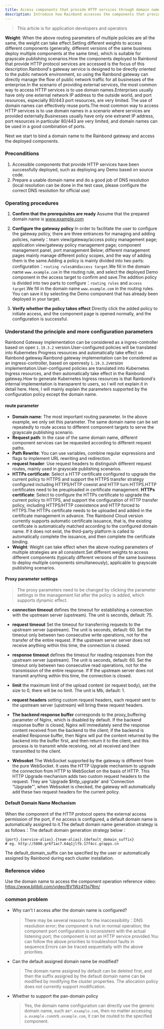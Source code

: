 ```yaml
---
title: Access components that provide HTTP services through domain names
description: Introduce how Rainbond accesses the components that provide HTTP-like protocol services by configuring the domain name
---
```


> This article is for application developers and operators

<b>Weight</b>: When the above routing parameters of multiple policies are all the same, the weight can take effect.Setting different weights to access different components (generally, different versions of the same business deploy multiple components at the same time), which is suitable for grayscale publishing scenarios.How the components deployed to Rainbond that provide HTTP protocol services are accessed is the focus of this description.Rainbond's gateway service is designed to be directly oriented to the public network environment, so using the Rainbond gateway can directly manage the flow of public network traffic for all businesses of the enterprise.In the scenario of providing external services, the most common way to access HTTP services is to use domain names.Enterprises usually have only one external network IP address to the outside world, and port resources, especially 80/443 port resources, are very limited. The use of domain names can effectively reuse ports.The most common way to access HTTP services is to use domain names in a scenario where services are provided externally.Businesses usually have only one extranet IP address, port resources in particular 80/443 are very limited, and domain names can be used in a good combination of ports.

Next we start to bind a domain name to the Rainbond gateway and access the deployed components.

### Preconditions

1. Accessible components that provide HTTP services have been successfully deployed, such as deploying any Demo based on source code.
2. Prepare a usable domain name and do a good job of DNS resolution (local resolution can be done in the test case, please configure the correct DNS resolution for official use)

### Operating procedures

1. <b>Confirm that the prerequisites are ready</b> Assume that the prepared domain name is www.example.com

2. <b>Configure the gateway policy</b> In order to facilitate the user to configure the gateway policy, there are three entrances for managing and adding policies, namely：team view/gateway/access policy management page; application view/gateway policy management page; component management panel, port management Below; different management pages mainly manage different policy scopes, and the way of adding them is the same.Adding a policy is mainly divided into two parts: configuration：`routing rules`and`access target`.We fill in the domain name `www.example.com` in the routing rule, and select the deployed Demo component in the access target to confirm and save.The addition policy is divided into two parts to configure：`routing rules` and `access target`.We fill in the domain name `www.example.com` in the routing rules. You can save it by selecting the Demo component that has already been deployed in your target.

3. <b>Verify whether the policy takes effect</b> Directly click the added policy to initiate access, and the component page is opened normally, and the configuration is successful.

### Understand the principle and more configuration parameters

Rainbond Gateway implementation can be considered as a ingres-controller based on open `1.19.3.2` version.User-configured policies will be translated into Kubernetes Progress resources and automatically take effect on Rainbond gateway.Rainbond gateway implementation can be considered as an ingress-controller, based on openresty `1.19.3.2`version implementation.User-configured policies are translated into Kubernetes Ingress resources, and then automatically take effect in the Rainbond gateway.How to generate Kubernetes Ingress resources is that Rainbond's internal implementation is transparent to users, so I will not explain it in detail here. Here, I will mainly explain the parameters supported by the configuration policy except the domain name.

#### route parameter

- <b>Domain name</b>: The most important routing parameter. In the above example, we only set this parameter. The same domain name can be set repeatedly to route access to different component targets to serve the grayscale publishing scenario.
- <b>Request path</b>: In the case of the same domain name, different component services can be requested according to different request paths.
- <b>Path Rewrite</b>: You can use variables, combine regular expressions and flags to implement URL rewriting and redirection.
- <b>request header</b>: Use request headers to distinguish different request routes, mainly used in grayscale publishing scenarios.
- <b>HTTPs certificate</b>: Select a HTTP certificate configured to upgrade the current policy to HTTPS and support the HTTPS transfer strategy configured including HTTPS/HTTP coexist and HTTP turn HTTPS.HTTP certificates need to be preuploaded in certificate management. <b>HTTPs certificate</b>: Select to configure the HTTPs certificate to upgrade the current policy to HTTPS, and support the configuration of HTTP transfer policy, including HTTPS/HTTP coexistence and HTTP forced to HTTPS.The HTTPs certificate needs to be uploaded and added in the certificate management in advance. The Rainbond Cloud version currently supports automatic certificate issuance, that is, the existing certificate is automatically matched according to the configured domain name. If it does not exist, the third-party platform is called to automatically complete the issuance, and then complete the certificate binding.
- <b>Weight</b>: Weight can take effect when the above routing parameters of multiple strategies are all consistent.Set different weights to access different components (typically different versions of the same business to deploy multiple components simultaneously), applicable to grayscale publishing scenarios.

#### Proxy parameter settings

> The proxy parameters need to be changed by clicking the parameter settings in the management list after the policy is added, which supports dynamic effect.

- <b>connection timeout</b>
  defines the timeout for establishing a connection with the upstream server (upstream). The unit is seconds, default: 75.

- <b>request timeout</b>
  Set the timeout for transferring requests to the upstream server (upstream). The unit is seconds, default: 60. Set the timeout only between two consecutive write operations, not for the transfer of the entire request. If the upstream server server does not receive anything within this time, the connection is closed.

- <b>response timeout</b>
  defines the timeout for reading responses from the upstream server (upstream). The unit is seconds, default: 60. Set the timeout only between two consecutive read operations, not for the transmission of the entire response. If If the upstream server does not transmit anything within this time, the connection is closed.

- <b>limit</b>
  the maximum limit of the upload content (or request body), set the size to 0, there will be no limit. The unit is Mb, default: 1.

- <b>request headers</b>
  setting custom request headers, each request sent to the upstream server (upstream) will bring these request headers.

- <b>The backend response buffer</b>
  corresponds to the proxy_buffering parameter of Nginx, which is disabled by default. If the backend response buffer is closed, Nginx will immediately send the response content received from the backend to the client; if the backend is enabled Response buffer, then Nignx will put the content returned by the backend into the buffer first, and then return it to the client; and this process is to transmit while receiving, not all received and then transmitted to the client.

- <b>Websoket</b>
  The WebSocket supported by the gateway is different from the pure WebSocket. It uses the HTTP Upgrade mechanism to upgrade the connection from HTTP to WebSocket on the basis of HTTP. This HTTP Upgrade mechanism adds two custom request headers to the request. They are 'Upgrade \$http_upgrade' and 'Connection "Upgrade"', when Websoket is checked, the gateway will automatically add these two request headers for the current policy.

#### Default Domain Name Mechanism

When the component of the HTTP protocol opens the external access permission of the port, if no access is configured, a default domain name is automatically assigned to it.The default domain name generation strategy is as follows：The default domain generation strategy below：

```
{port}.{service-alias}.{team-alias}.{default_domain_suffix}
# eg. http://5000.gr6f1ac7.64q1jlfb.17f4cc.grapps.cn
```

The default_domain_suffix can be specified by the user or automatically assigned by Rainbond during each cluster installation.

### Reference video

Use the domain name to access the component operation reference video: https://www.bilibili.com/video/BV1Wz411q7Rm/

### common problem

- Why can't I access after the domain name is configured?

  > There may be several reasons for the inaccessibility：DNS resolution error; the component is not in normal operation; the component port configuration is inconsistent with the actual listening port; the component is not an HTTP service provided.You can follow the above priorities to troubleshoot faults in sequence.Errors can be traced sequentially with the above priorities.

- Can the default assigned domain name be modified?

  > The domain name assigned by default can be deleted first, and then the suffix assigned by the default domain name can be modified by modifying the cluster properties. The allocation policy does not currently support modification.

- Whether to support the pan-domain policy

  > Yes, the domain name configuration can directly use the generic domain name, such as`*.example.com`, then no matter accessing `a.example.com`or`b.example.com`, it can be routed to the specified component.

